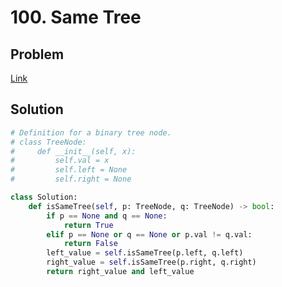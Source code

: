 # 100. Same Tree
## Problem
[Link](https://leetcode.com/problems/same-tree/submissions/)
## Solution
```python
# Definition for a binary tree node.
# class TreeNode:
#     def __init__(self, x):
#         self.val = x
#         self.left = None
#         self.right = None

class Solution:
    def isSameTree(self, p: TreeNode, q: TreeNode) -> bool:
        if p == None and q == None:
            return True
        elif p == None or q == None or p.val != q.val:
            return False
        left_value = self.isSameTree(p.left, q.left)
        right_value = self.isSameTree(p.right, q.right)
        return right_value and left_value
```
